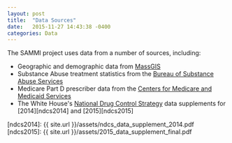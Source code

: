 ```yaml
---
layout: post
title:  "Data Sources"
date:   2015-11-27 14:43:38 -0400
categories: Data
---
```


The SAMMI project uses data from a number of sources, including:

- Geographic and demographic data from [MassGIS][MassGIS]
- Substance Abuse treatment statistics from the [Bureau of Substance Abuse Services][BSAS]
- Medicare Part D prescriber data from the [Centers for Medicare and Medicaid Services][CMS]
- The White House's [National Drug Control Strategy](ndcs) data supplements for [2014][ndcs2014] and [2015][ndcs2015]


[MassGIS]: http://www.mass.gov/anf/research-and-tech/it-serv-and-support/application-serv/office-of-geographic-information-massgis/
[CMS]: https://www.cms.gov/Research-Statistics-Data-and-Systems/Statistics-Trends-and-Reports/Medicare-Provider-Charge-Data/Part-D-Prescriber.html
[BSAS]: http://www.mass.gov/eohhs/gov/departments/dph/programs/substance-abuse/data/treatment-statistics.html
[ndcs]: https://www.whitehouse.gov/ondcp/national-drug-control-strategy
[ndcs2014]: {{ site.url }}/assets/ndcs_data_supplement_2014.pdf
[ndcs2015]: {{ site.url }}/assets/2015_data_supplement_final.pdf

